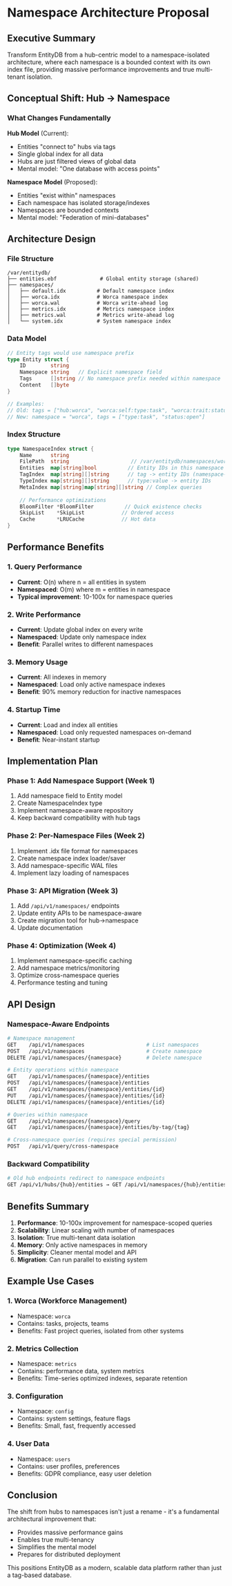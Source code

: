 # Namespace Architecture Proposal

## Executive Summary

Transform EntityDB from a hub-centric model to a namespace-isolated architecture, where each namespace is a bounded context with its own index file, providing massive performance improvements and true multi-tenant isolation.

## Conceptual Shift: Hub → Namespace

### What Changes Fundamentally

**Hub Model** (Current):
- Entities "connect to" hubs via tags
- Single global index for all data
- Hubs are just filtered views of global data
- Mental model: "One database with access points"

**Namespace Model** (Proposed):
- Entities "exist within" namespaces
- Each namespace has isolated storage/indexes
- Namespaces are bounded contexts
- Mental model: "Federation of mini-databases"

## Architecture Design

### File Structure
```
/var/entitydb/
├── entities.ebf              # Global entity storage (shared)
├── namespaces/
│   ├── default.idx          # Default namespace index
│   ├── worca.idx            # Worca namespace index
│   ├── worca.wal            # Worca write-ahead log
│   ├── metrics.idx          # Metrics namespace index
│   ├── metrics.wal          # Metrics write-ahead log
│   └── system.idx           # System namespace index
```

### Data Model

```go
// Entity tags would use namespace prefix
type Entity struct {
    ID        string
    Namespace string   // Explicit namespace field
    Tags      []string // No namespace prefix needed within namespace
    Content   []byte
}

// Examples:
// Old: tags = ["hub:worca", "worca:self:type:task", "worca:trait:status:open"]
// New: namespace = "worca", tags = ["type:task", "status:open"]
```

### Index Structure

```go
type NamespaceIndex struct {
    Name      string
    FilePath  string                    // /var/entitydb/namespaces/worca.idx
    Entities  map[string]bool          // Entity IDs in this namespace
    TagIndex  map[string][]string      // tag -> entity IDs (namespace-local)
    TypeIndex map[string][]string      // type:value -> entity IDs
    MetaIndex map[string]map[string][]string // Complex queries
    
    // Performance optimizations
    BloomFilter *BloomFilter          // Quick existence checks
    SkipList    *SkipList            // Ordered access
    Cache       *LRUCache            // Hot data
}
```

## Performance Benefits

### 1. Query Performance
- **Current**: O(n) where n = all entities in system
- **Namespaced**: O(m) where m = entities in namespace
- **Typical improvement**: 10-100x for namespace queries

### 2. Write Performance
- **Current**: Update global index on every write
- **Namespaced**: Update only namespace index
- **Benefit**: Parallel writes to different namespaces

### 3. Memory Usage
- **Current**: All indexes in memory
- **Namespaced**: Load only active namespace indexes
- **Benefit**: 90% memory reduction for inactive namespaces

### 4. Startup Time
- **Current**: Load and index all entities
- **Namespaced**: Load only requested namespaces on-demand
- **Benefit**: Near-instant startup

## Implementation Plan

### Phase 1: Add Namespace Support (Week 1)
1. Add namespace field to Entity model
2. Create NamespaceIndex type
3. Implement namespace-aware repository
4. Keep backward compatibility with hub tags

### Phase 2: Per-Namespace Files (Week 2)
1. Implement .idx file format for namespaces
2. Create namespace index loader/saver
3. Add namespace-specific WAL files
4. Implement lazy loading of namespaces

### Phase 3: API Migration (Week 3)
1. Add `/api/v1/namespaces/` endpoints
2. Update entity APIs to be namespace-aware
3. Create migration tool for hub→namespace
4. Update documentation

### Phase 4: Optimization (Week 4)
1. Implement namespace-specific caching
2. Add namespace metrics/monitoring
3. Optimize cross-namespace queries
4. Performance testing and tuning

## API Design

### Namespace-Aware Endpoints

```bash
# Namespace management
GET    /api/v1/namespaces                    # List namespaces
POST   /api/v1/namespaces                    # Create namespace
DELETE /api/v1/namespaces/{namespace}        # Delete namespace

# Entity operations within namespace
GET    /api/v1/namespaces/{namespace}/entities
POST   /api/v1/namespaces/{namespace}/entities
GET    /api/v1/namespaces/{namespace}/entities/{id}
PUT    /api/v1/namespaces/{namespace}/entities/{id}
DELETE /api/v1/namespaces/{namespace}/entities/{id}

# Queries within namespace
GET    /api/v1/namespaces/{namespace}/query
GET    /api/v1/namespaces/{namespace}/entities/by-tag/{tag}

# Cross-namespace queries (requires special permission)
POST   /api/v1/query/cross-namespace
```

### Backward Compatibility

```bash
# Old hub endpoints redirect to namespace endpoints
GET /api/v1/hubs/{hub}/entities → GET /api/v1/namespaces/{hub}/entities
```

## Benefits Summary

1. **Performance**: 10-100x improvement for namespace-scoped queries
2. **Scalability**: Linear scaling with number of namespaces
3. **Isolation**: True multi-tenant data isolation
4. **Memory**: Only active namespaces in memory
5. **Simplicity**: Cleaner mental model and API
6. **Migration**: Can run parallel to existing system

## Example Use Cases

### 1. Worca (Workforce Management)
- Namespace: `worca`
- Contains: tasks, projects, teams
- Benefits: Fast project queries, isolated from other systems

### 2. Metrics Collection
- Namespace: `metrics`
- Contains: performance data, system metrics
- Benefits: Time-series optimized indexes, separate retention

### 3. Configuration
- Namespace: `config`
- Contains: system settings, feature flags
- Benefits: Small, fast, frequently accessed

### 4. User Data
- Namespace: `users`
- Contains: user profiles, preferences
- Benefits: GDPR compliance, easy user deletion

## Conclusion

The shift from hubs to namespaces isn't just a rename - it's a fundamental architectural improvement that:
- Provides massive performance gains
- Enables true multi-tenancy
- Simplifies the mental model
- Prepares for distributed deployment

This positions EntityDB as a modern, scalable data platform rather than just a tag-based database.